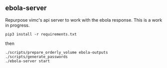 ## ebola-server

Repurpose vimc's api server to work with the ebola response.  This is a work in progress.


```
pip3 install -r requirements.txt
```

then

```
./scripts/prepare_orderly_volume ebola-outputs
./scripts/generate_passwords
./ebola-server start
```

